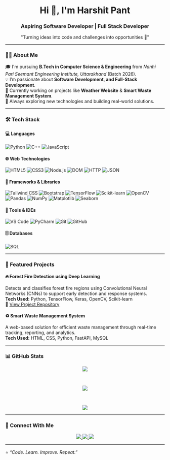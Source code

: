<!--## Hi there 👋

**Harshitpant12/Harshitpant12** is a ✨ _special_ ✨ repository because its `README.md` (this file) appears on your GitHub profile.

Here are some ideas to get you started:

- 🔭 I’m currently working on ...
- 🌱 I’m currently learning ...
- 👯 I’m looking to collaborate on ...
- 🤔 I’m looking for help with ...
- 💬 Ask me about ...
- 📫 How to reach me: ...
- 😄 Pronouns: ...
- ⚡ Fun fact: ...

 🌟 GitHub Profile README for Harshit Pant -->
<h1 align="center">Hi 👋, I'm Harshit Pant</h1>
<h3 align="center">Aspiring Software Developer | Full Stack Developer</h3>
<p align="center">"Turning ideas into code and challenges into opportunities 🚀"</p>

---

### 👨‍💻 About Me  
🎓 I'm pursuing **B.Tech in Computer Science & Engineering** from *Nanhi Pari Seemant Engineering Institute, Uttarakhand* (Batch 2026).  
💡 I’m passionate about **Software Development, and Full-Stack Development**.  
🧠 Currently working on projects like **Weather Website** & **Smart Waste Management System**.  
🚀 Always exploring new technologies and building real-world solutions.  

---

### 🛠️ Tech Stack  

#### 💻 Languages  
![Python](https://img.shields.io/badge/Python-3776AB?style=for-the-badge&logo=python&logoColor=white)
![C++](https://img.shields.io/badge/C++-00599C?style=for-the-badge&logo=c%2B%2B&logoColor=white)
![JavaScript](https://img.shields.io/badge/JavaScript-F7DF1E?style=for-the-badge&logo=javascript&logoColor=white)


#### 🌐 Web Technologies  
![HTML5](https://img.shields.io/badge/HTML5-E34F26?style=for-the-badge&logo=html5&logoColor=white)
![CSS3](https://img.shields.io/badge/CSS3-1572B6?style=for-the-badge&logo=css3&logoColor=white)
![Node.js](https://img.shields.io/badge/Node.js-339933?style=for-the-badge&logo=node.js&logoColor=white)
![DOM](https://img.shields.io/badge/DOM-FF6F00?style=for-the-badge&logo=html5&logoColor=white)
![HTTP](https://img.shields.io/badge/HTTP-005C84?style=for-the-badge&logo=http&logoColor=white)
![JSON](https://img.shields.io/badge/JSON-000000?style=for-the-badge&logo=json&logoColor=white)

#### 🧩 Frameworks & Libraries  

![Tailwind CSS](https://img.shields.io/badge/Tailwind_CSS-38B2AC?style=for-the-badge&logo=tailwind-css&logoColor=white)
![Bootstrap](https://img.shields.io/badge/Bootstrap-7952B3?style=for-the-badge&logo=bootstrap&logoColor=white)
![TensorFlow](https://img.shields.io/badge/TensorFlow-FF6F00?style=for-the-badge&logo=tensorflow&logoColor=white)
![Scikit-learn](https://img.shields.io/badge/Scikit--learn-F7931E?style=for-the-badge&logo=scikit-learn&logoColor=white)
![OpenCV](https://img.shields.io/badge/OpenCV-27338e?style=for-the-badge&logo=opencv&logoColor=white)
![Pandas](https://img.shields.io/badge/Pandas-150458?style=for-the-badge&logo=pandas&logoColor=white)
![NumPy](https://img.shields.io/badge/Numpy-013243?style=for-the-badge&logo=numpy&logoColor=white)
![Matplotlib](https://img.shields.io/badge/Matplotlib-11557C?style=for-the-badge)
![Seaborn](https://img.shields.io/badge/Seaborn-4C9A2A?style=for-the-badge)

#### 🧰 Tools & IDEs  
![VS Code](https://img.shields.io/badge/VS%20Code-0078D4?style=for-the-badge&logo=visual%20studio%20code&logoColor=white)
![PyCharm](https://img.shields.io/badge/PyCharm-21D789?style=for-the-badge&logo=pycharm&logoColor=black)
![Git](https://img.shields.io/badge/Git-F05033?style=for-the-badge&logo=git&logoColor=white)
![GitHub](https://img.shields.io/badge/GitHub-181717?style=for-the-badge&logo=github&logoColor=white)

#### 🗄️ Databases  
![SQL](https://img.shields.io/badge/SQL-316192?style=for-the-badge&logo=postgresql&logoColor=white)

---

### 🚀 Featured Projects  

#### 🔥 Forest Fire Detection using Deep Learning  
Detects and classifies forest fire regions using Convolutional Neural Networks (CNNs) to support early detection and response systems.  
**Tech Used:** Python, TensorFlow, Keras, OpenCV, Scikit-learn  
📂 [View Project Repository](https://github.com/Harshitpant12/Forest-Fire-Detection) 

#### ♻️ Smart Waste Management System  
A web-based solution for efficient waste management through real-time tracking, reporting, and analytics.  
**Tech Used:** HTML, CSS, Python, FastAPI, MySQL  
<!--📂 [View Project Repository](https://github.com/Harshitpant12/Smart-Waste-Management) -->

---

### 📊 GitHub Stats  
<p align ="center">
<img src="https://github-readme-stats.vercel.app/api?username=Harshitpant12&theme=dark&hide_border=false&include_all_commits=false&count_private=false">
</p>
<br/>
<p align ="center">
<img src="https://nirzak-streak-stats.vercel.app/?user=Harshitpant12&theme=dark&hide_border=false">
</p>
<br/>
<p align ="center">
<img src="https://github-readme-stats.vercel.app/api/top-langs/?username=Harshitpant12&theme=dark&hide_border=false&include_all_commits=false&count_private=false&layout=compact">
</p>

---

<!-- <p align="center">
  <img src="https://github-readme-stats.vercel.app/api?username=Harshitpant12&show_icons=true&theme=tokyonight" alt="Harshit Pant's GitHub Stats" height="165" />
  <img src="https://nirzak-streak-stats.vercel.app/?user=Harshitpant12&theme=tokyonight&hide_border=false" alt="GitHub Streak" height="165" />
</p>
<p align="center">
  <img src="https://github-readme-stats.vercel.app/api/top-langs/?username=Harshitpant12&layout=compact&theme=tokyonight" alt="Top Languages" />
</p> -->


### 🤝 Connect With Me  

<p align="center">
  <a href="https://www.linkedin.com/in/harshit-pant-310587236/" target="_blank">
    <img src="https://img.shields.io/badge/LinkedIn-0077B5?style=for-the-badge&logo=linkedin&logoColor=white" />
  </a>
  <a href="mailto:harshpant778@gmail.com">
    <img src="https://img.shields.io/badge/Gmail-D14836?style=for-the-badge&logo=gmail&logoColor=white" />
  </a>
  <a href="https://github.com/Harshitpant12" target="_blank">
    <img src="https://img.shields.io/badge/GitHub-100000?style=for-the-badge&logo=github&logoColor=white" />
  </a>
</p>

---

⭐️ *“Code. Learn. Improve. Repeat.”*
